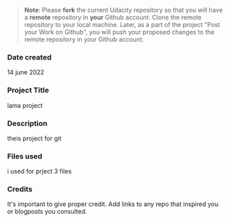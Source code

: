 >**Note**: Please **fork** the current Udacity repository so that you will have a **remote** repository in **your** Github account. Clone the remote repository to your local machine. Later, as a part of the project "Post your Work on Github", you will push your proposed changes to the remote repository in your Github account.

### Date created

14 june 2022

### Project Title
lama project 

### Description
theis project for git 

### Files used
i used for prject 3 files 

### Credits
It's important to give proper credit. Add links to any repo that inspired you or blogposts you consulted.

